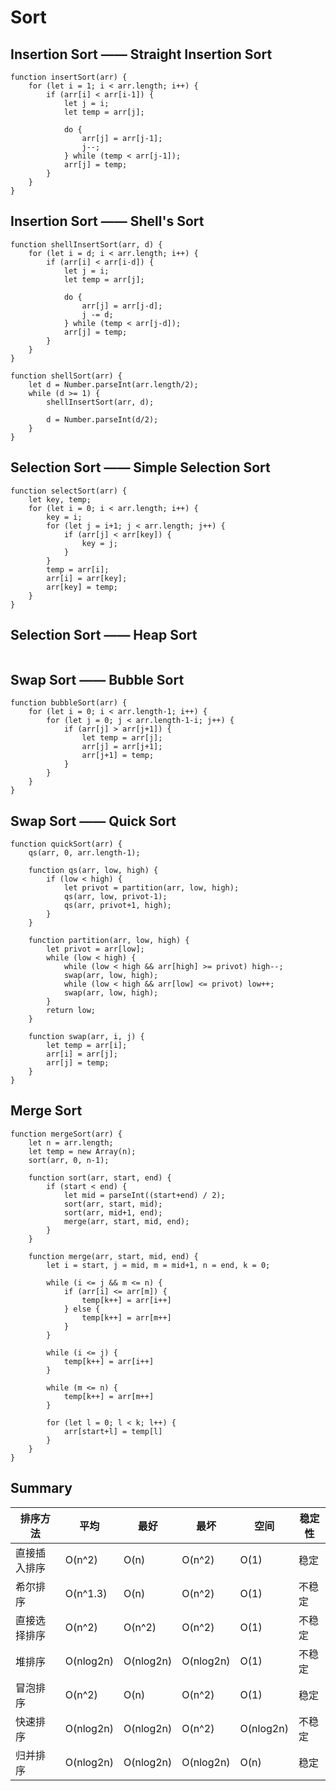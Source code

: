 # Sort

## Insertion Sort —— Straight Insertion Sort

```
function insertSort(arr) {
    for (let i = 1; i < arr.length; i++) {
        if (arr[i] < arr[i-1]) {
            let j = i;
            let temp = arr[j];

            do {
                arr[j] = arr[j-1];
                j--;
            } while (temp < arr[j-1]);
            arr[j] = temp;
        }
    }
}
```

## Insertion Sort —— Shell's Sort

```
function shellInsertSort(arr, d) {
    for (let i = d; i < arr.length; i++) {
        if (arr[i] < arr[i-d]) {
            let j = i;
            let temp = arr[j];

            do {
                arr[j] = arr[j-d];
                j -= d;
            } while (temp < arr[j-d]);
            arr[j] = temp;
        }
    }
}

function shellSort(arr) {
    let d = Number.parseInt(arr.length/2);
    while (d >= 1) {
        shellInsertSort(arr, d);

        d = Number.parseInt(d/2);
    }
}
```

## Selection Sort —— Simple Selection Sort

```
function selectSort(arr) {
    let key, temp;
    for (let i = 0; i < arr.length; i++) {
        key = i;
        for (let j = i+1; j < arr.length; j++) {
            if (arr[j] < arr[key]) {
                key = j;
            }
        }
        temp = arr[i];
        arr[i] = arr[key];
        arr[key] = temp;
    }
}
```

## Selection Sort —— Heap Sort

```

```

## Swap Sort —— Bubble Sort

```
function bubbleSort(arr) {
    for (let i = 0; i < arr.length-1; i++) {
        for (let j = 0; j < arr.length-1-i; j++) {
            if (arr[j] > arr[j+1]) {
                let temp = arr[j];
                arr[j] = arr[j+1];
                arr[j+1] = temp;
            }
        }
    }
}
```

## Swap Sort —— Quick Sort

```
function quickSort(arr) {
    qs(arr, 0, arr.length-1);

    function qs(arr, low, high) {
        if (low < high) {
            let privot = partition(arr, low, high);
            qs(arr, low, privot-1);
            qs(arr, privot+1, high);
        }
    }

    function partition(arr, low, high) {
        let privot = arr[low];
        while (low < high) {
            while (low < high && arr[high] >= privot) high--;
            swap(arr, low, high);
            while (low < high && arr[low] <= privot) low++;
            swap(arr, low, high);
        }
        return low;
    }

    function swap(arr, i, j) {
        let temp = arr[i];
        arr[i] = arr[j];
        arr[j] = temp;
    }
}
```

## Merge Sort

```
function mergeSort(arr) {
    let n = arr.length;
    let temp = new Array(n);
    sort(arr, 0, n-1);
    
    function sort(arr, start, end) {
        if (start < end) {
            let mid = parseInt((start+end) / 2);
            sort(arr, start, mid);
            sort(arr, mid+1, end);
            merge(arr, start, mid, end);
        }
    }

    function merge(arr, start, mid, end) {
        let i = start, j = mid, m = mid+1, n = end, k = 0;

        while (i <= j && m <= n) {
            if (arr[i] <= arr[m]) {
                temp[k++] = arr[i++]
            } else {
                temp[k++] = arr[m++]
            }
        }

        while (i <= j) {
            temp[k++] = arr[i++]
        }

        while (m <= n) {
            temp[k++] = arr[m++]
        }

        for (let l = 0; l < k; l++) {
            arr[start+l] = temp[l]
        }
    }
}
```

## Summary

| 排序方法 | 平均 | 最好 | 最坏 | 空间 | 稳定性 |
| - | - | - | - | - | - |
| 直接插入排序 | O(n^2) | O(n) | O(n^2) | O(1) | 稳定 |
| 希尔排序 | O(n^1.3) | O(n) | O(n^2) | O(1) | 不稳定 |
| 直接选择排序 | O(n^2) | O(n^2) | O(n^2) | O(1) | 不稳定 |
| 堆排序 | O(nlog2n) | O(nlog2n) | O(nlog2n) | O(1) | 不稳定 |
| 冒泡排序 | O(n^2) | O(n) | O(n^2) | O(1) | 稳定 |
| 快速排序 | O(nlog2n) | O(nlog2n) | O(n^2) | O(nlog2n) | 不稳定 |
| 归并排序 | O(nlog2n) | O(nlog2n) | O(nlog2n) | O(n) | 稳定 |